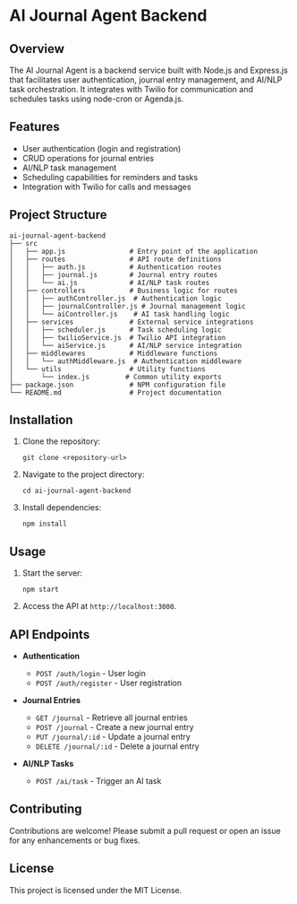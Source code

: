 # AI Journal Agent Backend

## Overview
The AI Journal Agent is a backend service built with Node.js and Express.js that facilitates user authentication, journal entry management, and AI/NLP task orchestration. It integrates with Twilio for communication and schedules tasks using node-cron or Agenda.js.

## Features
- User authentication (login and registration)
- CRUD operations for journal entries
- AI/NLP task management
- Scheduling capabilities for reminders and tasks
- Integration with Twilio for calls and messages

## Project Structure
```
ai-journal-agent-backend
├── src
│   ├── app.js                # Entry point of the application
│   ├── routes                # API route definitions
│   │   ├── auth.js           # Authentication routes
│   │   ├── journal.js        # Journal entry routes
│   │   └── ai.js             # AI/NLP task routes
│   ├── controllers           # Business logic for routes
│   │   ├── authController.js  # Authentication logic
│   │   ├── journalController.js # Journal management logic
│   │   └── aiController.js    # AI task handling logic
│   ├── services              # External service integrations
│   │   ├── scheduler.js      # Task scheduling logic
│   │   ├── twilioService.js  # Twilio API integration
│   │   └── aiService.js      # AI/NLP service integration
│   ├── middlewares           # Middleware functions
│   │   └── authMiddleware.js  # Authentication middleware
│   └── utils                 # Utility functions
│       └── index.js         # Common utility exports
├── package.json              # NPM configuration file
└── README.md                 # Project documentation
```

## Installation
1. Clone the repository:
   ```
   git clone <repository-url>
   ```
2. Navigate to the project directory:
   ```
   cd ai-journal-agent-backend
   ```
3. Install dependencies:
   ```
   npm install
   ```

## Usage
1. Start the server:
   ```
   npm start
   ```
2. Access the API at `http://localhost:3000`.

## API Endpoints
- **Authentication**
  - `POST /auth/login` - User login
  - `POST /auth/register` - User registration

- **Journal Entries**
  - `GET /journal` - Retrieve all journal entries
  - `POST /journal` - Create a new journal entry
  - `PUT /journal/:id` - Update a journal entry
  - `DELETE /journal/:id` - Delete a journal entry

- **AI/NLP Tasks**
  - `POST /ai/task` - Trigger an AI task

## Contributing
Contributions are welcome! Please submit a pull request or open an issue for any enhancements or bug fixes.

## License
This project is licensed under the MIT License.